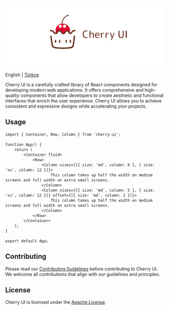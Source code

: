 <img src="./public/img.png">

English | [Türkçe]()

Cherry UI is a carefully crafted library of React components designed for developing modern web applications. It offers comprehensive and high-quality components that allow developers to create aesthetic and functional interfaces that enrich the user experience. Cherry UI allows you to achieve consistent and expressive designs while accelerating your projects.

## Usage
```tsx
import { Container, Row, Column } from 'cherry-ui';

function App() {
    return (
        <Container fluid>
            <Row>
                <Column sizes={[{ size: 'md', column: 6 }, { size: 'xs', column: 12 }]}>
                    This column takes up half the width on medium screens and full width on extra small screens.
                </Column>
                <Column sizes={[{ size: 'md', column: 5 }, { size: 'xs', column: 12 }]} offset={[{ size: 'md', column: 1 }]}>
                    This column takes up half the width on medium screens and full width on extra small screens.
                </Column>
            </Row>
        </Container>
    );
}

export default App;
```

## Contributing

Please read our [Contributing Guidelines](./CONTRIBUTING.md) before contributing to Cherry UI. We welcome all contributions that align with our guidelines and principles.

## License

Cherry UI is licensed under the [Apache License](./LICENSE).

